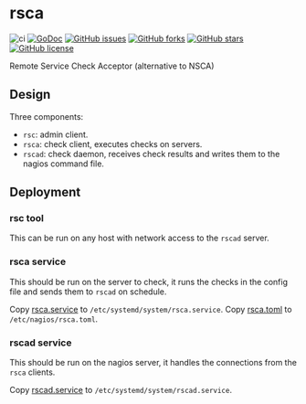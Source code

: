 # rsca

![ci](https://github.com/na4ma4/rsca/workflows/ci/badge.svg)
[![GoDoc](https://godoc.org/github.com/na4ma4/rsca/?status.svg)](https://godoc.org/github.com/na4ma4/rsca)
[![GitHub issues](https://img.shields.io/github/issues/na4ma4/rsca)](https://github.com/na4ma4/rsca/issues)
[![GitHub forks](https://img.shields.io/github/forks/na4ma4/rsca)](https://github.com/na4ma4/rsca/network)
[![GitHub stars](https://img.shields.io/github/stars/na4ma4/rsca)](https://github.com/na4ma4/rsca/stargazers)
[![GitHub license](https://img.shields.io/github/license/na4ma4/rsca)](https://github.com/na4ma4/rsca/blob/main/LICENSE)

Remote Service Check Acceptor (alternative to NSCA)

## Design

Three components:

- `rsc`: admin client.
- `rsca`: check client, executes checks on servers.
- `rscad`: check daemon, receives check results and writes them to the nagios command file.

## Deployment

### rsc tool

This can be run on any host with network access to the `rscad` server.

### rsca service

This should be run on the server to check, it runs the checks in the config file and sends them to `rscad` on schedule.

Copy [rsca.service](systemd/client/rsca.service) to `/etc/systemd/system/rsca.service`.
Copy [rsca.toml](test/rsca.toml) to `/etc/nagios/rsca.toml`.

### rscad service

This should be run on the nagios server, it handles the connections from the `rsca` clients.

Copy [rscad.service](systemd/server/rscad.service) to `/etc/systemd/system/rscad.service`.
